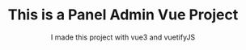 <div align="center">
  <h1>This is a Panel Admin Vue Project</h1>
  <p>I made this project with vue3 and vuetifyJS</p>
</div>
